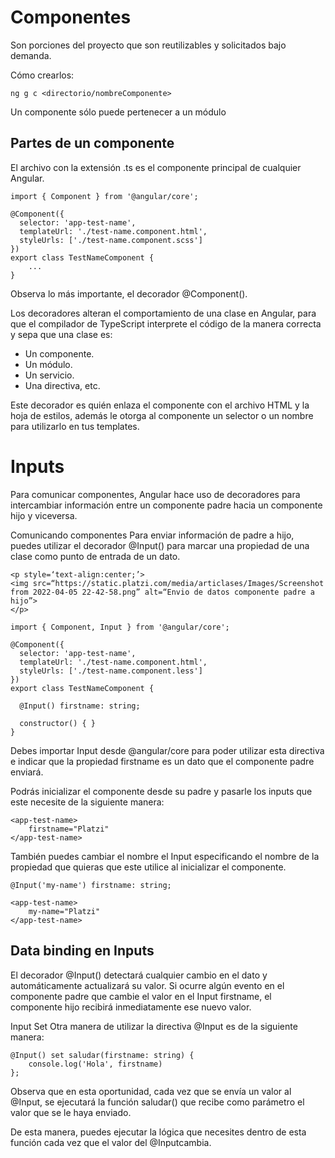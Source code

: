 # Componentes

Son porciones del proyecto que son reutilizables y solicitados bajo demanda.


Cómo crearlos: 

```
ng g c <directorio/nombreComponente>
```
Un componente sólo puede pertenecer a un módulo

## Partes de un componente

El archivo con la extensión .ts es el componente principal de cualquier Angular.
```
import { Component } from '@angular/core';

@Component({
  selector: 'app-test-name',
  templateUrl: './test-name.component.html',
  styleUrls: ['./test-name.component.scss']
})
export class TestNameComponent {
    ...
}

```
Observa lo más importante, el decorador @Component().

Los decoradores alteran el comportamiento de una clase en Angular, para que el compilador de TypeScript interprete el código de la manera correcta y sepa que una clase es:

* Un componente.
* Un módulo.
* Un servicio.
* Una directiva, etc.

Este decorador es quién enlaza el componente con el archivo HTML y la hoja de estilos, además le otorga al componente un selector o un nombre para utilizarlo en tus templates.

# Inputs

Para comunicar componentes, Angular hace uso de decoradores para intercambiar información entre un componente padre hacia un componente hijo y viceversa.

Comunicando componentes
Para enviar información de padre a hijo, puedes utilizar el decorador @Input() para marcar una propiedad de una clase como punto de entrada de un dato.

```
<p style=‘text-align:center;’>
<img src=“https://static.platzi.com/media/articlases/Images/Screenshot from 2022-04-05 22-42-58.png” alt=“Envio de datos componente padre a hijo”>
</p>
```
```
import { Component, Input } from '@angular/core';

@Component({
  selector: 'app-test-name',
  templateUrl: './test-name.component.html',
  styleUrls: ['./test-name.component.less']
})
export class TestNameComponent {

  @Input() firstname: string;

  constructor() { }
}
```
Debes importar Input desde @angular/core para poder utilizar esta directiva e indicar que la propiedad firstname es un dato que el componente padre enviará.

Podrás inicializar el componente desde su padre y pasarle los inputs que este necesite de la siguiente manera:
```
<app-test-name>
    firstname="Platzi"
</app-test-name>
```
También puedes cambiar el nombre el Input especificando el nombre de la propiedad que quieras que este utilice al inicializar el componente.

```
@Input('my-name') firstname: string;
```

    <app-test-name>
        my-name="Platzi"
    </app-test-name>

## Data binding en Inputs

El decorador @Input() detectará cualquier cambio en el dato y automáticamente actualizará su valor. Si ocurre algún evento en el componente padre que cambie el valor en el Input firstname, el componente hijo recibirá inmediatamente ese nuevo valor.

Input Set
Otra manera de utilizar la directiva @Input es de la siguiente manera:

    @Input() set saludar(firstname: string) {
        console.log('Hola', firstname)
    };

Observa que en esta oportunidad, cada vez que se envía un valor al @Input, se ejecutará la función saludar() que recibe como parámetro el valor que se le haya enviado.

De esta manera, puedes ejecutar la lógica que necesites dentro de esta función cada vez que el valor del @Inputcambia.